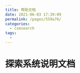 ```yaml
---
title: 帮助文档
date: 2021-06-03 17:39:09
permalink: /pages/559a76/
categories:
  - csmsearch
tags:
  - 
---
```

# 探索系统说明文档
